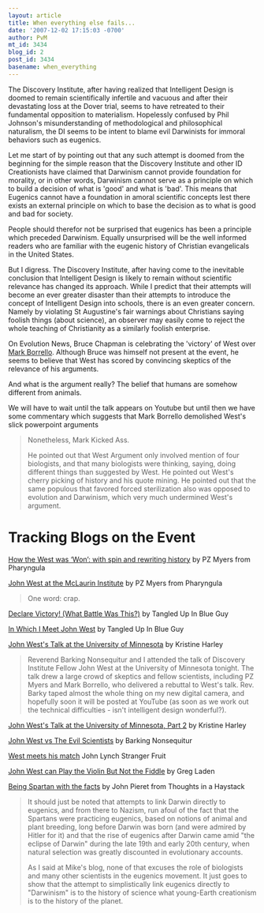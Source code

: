 ```yaml
---
layout: article
title: When everything else fails...
date: '2007-12-02 17:15:03 -0700'
author: PvM
mt_id: 3434
blog_id: 2
post_id: 3434
basename: when_everything
---
```

The Discovery Institute, after having realized that Intelligent Design is doomed to remain scientifically infertile and vacuous and after their devastating loss at the Dover trial, seems to have retreated to their fundamental opposition to materialism. Hopelessly confused by Phil Johnson's misunderstanding of methodological and philosophical naturalism, the DI seems to be intent to blame evil Darwinists for immoral behaviors such as eugenics.

Let me start of by pointing out that any such attempt is doomed from the beginning for the simple reason that the Discovery Institute and other ID Creationists have claimed that Darwinism cannot provide foundation for morality, or in other words, Darwinism cannot serve as a principle on which to build a decision of what is 'good' and what is 'bad'. This means that Eugenics cannot have a foundation in amoral scientific concepts lest there exists an external principle on which to base the decision as to what is good and bad for society.

People should therefor not be surprised that eugenics has been a principle which preceded Darwinism. Equally unsurprised will be the well informed readers who are familiar with the eugenic history of Christian evangelicals in the United States.

But I digress. The Discovery Institute, after having come to the inevitable conclusion that Intelligent Design is likely to remain without scientific relevance has changed its approach. While I predict that their attempts will become an ever greater disaster than their attempts to introduce the concept of Intelligent Design into schools, there is an even greater concern. Namely by violating St Augustine's fair warnings about Christians saying foolish things (about science), an observer may easily come to reject the whole teaching of Christianity as a similarly foolish enterprise. 

On Evolution News, Bruce Chapman is celebrating the 'victory' of West over [Mark Borrello](http://www.cbs.umn.edu/eeb/faculty/BorrelloMark/). Although Bruce was himself not present at the event, he seems to believe that West has scored by convincing skeptics of the relevance of his arguments. 

And what is the argument really? The belief that humans are somehow different from animals. 

We will have to wait until the talk appears on Youtube but until then we have some commentary which suggests that Mark Borrello demolished West's slick powerpoint arguments

> Nonetheless, Mark Kicked Ass.
> 
> He pointed out that West Argument only involved mention of four biologists, and that many biologists were thinking, saying, doing different things than suggested by West. He pointed out West's cherry picking of history and his quote mining. He pointed out that the same populous that favored forced sterilization also was opposed to evolution and Darwinism, which very much undermined West's argument. 

# Tracking Blogs on the Event

[How the West was ‘Won’: with spin and rewriting history](http://scienceblogs.com/pharyngula/2007/12/how_the_west_was_won_with_spin.php) by PZ Myers from Pharyngula

[John West at the McLaurin Institute](http://scienceblogs.com/pharyngula/2007/12/john_west_at_the_mclaurin_inst.php) by PZ Myers from Pharyngula

> One word: crap.


[Declare Victory! (What Battle Was This?)](http://www.tuibguy.com/?p=307) by Tangled Up In Blue Guy 

[In Which I Meet John West](http://www.tuibguy.com/?p=304) by Tangled Up In Blue Guy 

[ John West's Talk at the University of Minnesota](http://amused-muse.blogspot.com/2007/11/john-wests-talk-at-university-of.html) by Kristine Harley

> Reverend Barking Nonsequitur and I attended the talk of Discovery Institute Fellow John West at the University of Minnesota tonight. The talk drew a large crowd of skeptics and fellow scientists, including PZ Myers and Mark Borrello, who delivered a rebuttal to West's talk. Rev. Barky taped almost the whole thing on my new digital camera, and hopefully soon it will be posted at YouTube (as soon as we work out the technical difficulties - isn't intelligent design wonderful?).

[ John West's Talk at the University of Minnesota, Part 2](http://amused-muse.blogspot.com/2007/12/john-wests-talk-at-university-of.html) by Kristine Harley 

[ John West vs The Evil Scientists](http://aredant.blogspot.com/2007/12/john-west-vs-science.html) by  Barking Nonsequitur

[West meets his match](http://scienceblogs.com/strangerfruit/2007/12/west_meets_his_match.php) John Lynch Stranger Fruit

[John West can Play the Violin But Not the Fiddle](http://scienceblogs.com/gregladen/2007/11/john_west_can_play_the_violin.php) by Greg Laden 

[Being Spartan with the facts](http://dododreams.blogspot.com/2007/12/being-spartan-with-facts.html) by John Pieret from Thoughts in a Haystack

> It should just be noted that attempts to link Darwin directly to eugenics, and from there to Nazism, run afoul of the fact that the Spartans were practicing eugenics, based on notions of animal and plant breeding, long before Darwin was born (and were admired by Hitler for it) and that the rise of eugenics after Darwin came amid "the eclipse of Darwin" during the late 19th and early 20th century, when natural selection was greatly discounted in evolutionary accounts.
> 
> As I said at Mike's blog, none of that excuses the role of biologists and many other scientists in the eugenics movement. It just goes to show that the attempt to simplistically link eugenics directly to "Darwinism" is to the history of science what young-Earth creationism is to the history of the planet.
